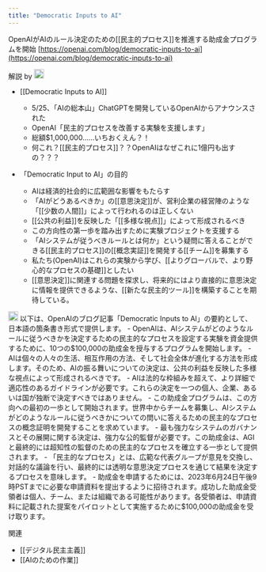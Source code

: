 ```yaml
---
title: "Democratic Inputs to AI"
---
```


OpenAIがAIのルール決定のための[[民主的プロセス]]を推進する助成金プログラムを開始
[https://openai.com/blog/democratic-inputs-to-ai](https://openai.com/blog/democratic-inputs-to-ai)

解説 by <img src='https://scrapbox.io/api/pages/nishio/nishio/icon' alt='nishio.icon' height="19.5"/>
- [[Democratic Inputs to AI]]
    - 5/25、「AIの総本山」ChatGPTを開発しているOpenAIからアナウンスされた
    - OpenAI「民主的プロセスを改善する実験を支援します」
    - 総額$1,000,000……いちおくえん？！
    - 何これ？[[民主的プロセス]]？？OpenAIはなぜこれに1億円も出すの？？？

- 「Democratic Input to AI」の目的
    - AIは経済的社会的に広範囲な影響をもたらす
    - 「AIがどうあるべきか」の[[意思決定]]が、営利企業の経営陣のような「[[少数の人間]]」によって行われるのは正しくない
    - [[公共の利益]]を反映した「[[多様な視点]]」によって形成されるべき
    - この方向性の第一歩を踏み出すために実験プロジェクトを支援する
    - 「AIシステムが従うべきルールとは何か」という疑問に答えることができる[[民主的プロセス]]の[[概念実証]]を開発する[[チーム]]を募集する
    - 私たち(OpenAI)はこれらの実験から学び、[[よりグローバルで、より野心的なプロセスの基礎]]としたい
    - [[意思決定]]に関連する問題を探求し、将来的にはより直接的に意思決定に情報を提供できるような、[[新たな民主的ツール]]を構築することを期待している。




<img src='https://scrapbox.io/api/pages/nishio/gpt-4/icon' alt='gpt-4.icon' height="19.5"/>
以下は、OpenAIのブログ記事「Democratic Inputs to AI」の要約として、日本語の箇条書き形式で提供します。
- OpenAIは、AIシステムがどのようなルールに従うべきかを決定するための民主的なプロセスを設定する実験を資金提供するために、10つの$100,000の助成金を授与するプログラムを開始します。
- AIは個々の人々の生活、相互作用の方法、そして社会全体が進化する方法を形成します。そのため、AIの振る舞いについての決定は、公共の利益を反映した多様な視点によって形成されるべきです。
- AIは法的な枠組みを超えて、より詳細で適応性のあるガイドラインが必要です。これらの決定を一つの個人、企業、あるいは国が独断で決定すべきではありません。
- この助成金プログラムは、この方向への最初の一歩として開始されます。世界中からチームを募集し、AIシステムがどのようなルールに従うべきかについての問いに答えるための民主的なプロセスの概念証明を開発することを求めています。
- 最も強力なシステムのガバナンスとその展開に関する決定は、強力な公的監督が必要です。この助成金は、AGIと最終的には超知性の監督のための民主的なプロセスを確立する一歩として提供されます。
- 「民主的なプロセス」とは、広範な代表グループが意見を交換し、対話的な議論を行い、最終的には透明な意思決定プロセスを通じて結果を決定するプロセスを意味します。
- 助成金を申請するためには、2023年6月24日午後9時PSTまでに必要な申請資料を提出するように招待されます。成功した助成金受領者は個人、チーム、または組織である可能性があります。各受領者は、申請資料に記載された提案をパイロットとして実施するために$100,000の助成金を受け取ります。

関連
- [[デジタル民主主義]]
- [[AIのための作業]]
